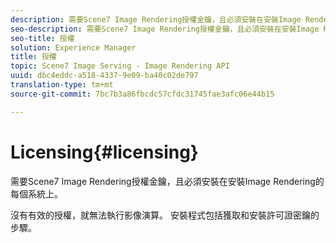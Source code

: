 ```yaml
---
description: 需要Scene7 Image Rendering授權金鑰，且必須安裝在安裝Image Rendering的每個系統上。
seo-description: 需要Scene7 Image Rendering授權金鑰，且必須安裝在安裝Image Rendering的每個系統上。
seo-title: 授權
solution: Experience Manager
title: 授權
topic: Scene7 Image Serving - Image Rendering API
uuid: dbc4eddc-a518-4337-9e09-ba40c02de797
translation-type: tm+mt
source-git-commit: 7bc7b3a86fbcdc57cfdc31745fae3afc06e44b15

---
```



# Licensing{#licensing}

需要Scene7 Image Rendering授權金鑰，且必須安裝在安裝Image Rendering的每個系統上。

沒有有效的授權，就無法執行影像演算。 安裝程式包括獲取和安裝許可證密鑰的步驟。
